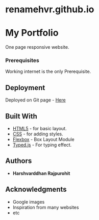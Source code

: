 # renamehvr.github.io

# My Portfolio

One page responsive website.

### Prerequisites

Working internet is the only Prerequisite.


## Deployment

Deployed on Git page - [Here](https://renamehvr.github.io)

## Built With

* [HTML5](https://www.w3.org/html/logo/) - for basic layout.
* [CSS](https://www.w3.org/Style/CSS/Overview.en.html) -  for adding styles.
* [Flexbox](https://www.w3schools.com/css/css3_flexbox.asp) - Box Layout Module
* [Typed.js](https://mattboldt.com/demos/typed-js/) - For typing effect.

## Authors

* **Harshvarddhan Rajpurohit** 



## Acknowledgments

* Google images
* Inspiration from many websites
* etc
